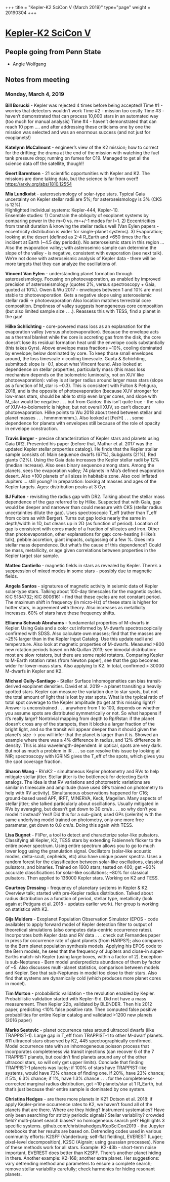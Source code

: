 +++
title = "Kepler-K2 SciCon V (March 2019)"
type="page"
weight = 20190304
+++

# [Kepler-K2 SciCon V](https://keplerscience.arc.nasa.gov/scicon-2019/)

## People going from Penn State
- Angie Wolfgang

## Notes from meeting

### Monday, March 4, 2019

**Bill Borucki** - Kepler was rejected 4 times before being accepted!
Time #1 - worries that detectors wouldn’t work
Time #2 - mission too costly
Time #3 - haven’t demonstrated that can process 10,000 stars in an automated way (too much for manual analysis)
Time #4 - haven’t demonstrated that can reach 10 ppm
…. and after addressing these criticisms one by one the mission was selected and was an enormous success (and not just for exoplanets!)

**Katelynn McCalmont** - engineer’s view of the K2 mission; how to correct for the drifting; the drama at the end of the mission with watching the fuel tank pressure drop; running on fumes for C19.  Managed to get all the science data off the satellite, though!!

**Geert Barentsen** - 21 scientific opportunities with Kepler and K2. The missions are done taking data, but the science is far from over!!  https://arxiv.org/abs/1810.12554

**Mia Lundkvist** - asteroseismology of solar-type stars.  Typical Gaia uncertainty on Kepler stellar radii are 5%; for asteroseismology is 3% (CKS is 12%).  
Highlighted individual systems: Kepler-444, Kepler-10.  
Ensemble studies: 1) Constrain the obliquity of exoplanet systems by comparing power in the m=0 vs. m=+/-1 modes for l=1.  2) Eccentricities from transit duration & knowing the stellar radius well (Van Eylen papers - eccentricity distribution is wider for single-planet systems).  3) Evaporation; looking at the desert (defined as 2-4 R_Earth and >650 times the flux incident at Earth (~4.5 day periods)).  No asteroseismic stars in this region … Also the evaporation valley; with asteroseimic sample can determine the slope of the valley - is negative, consistent with evaporation (see next talk).  We’re not done with asteroseismic analysis of Kepler data - there will be more targets that they can analyze the oscillations of.

**Vincent Van Eylen** - understanding planet formation through asteroseismology.  Focusing on photoevaporation, as enabled by improved precision of asteroseismology (quotes 2%, versus spectroscopy + Gaia, quoted at 10%).  Owen & Wu 2017 - envelopes between 1 and 10% are most stable to photoevaporation.  Gets a negative slope using asteroseismic stellar radii -> photoevaporation  Also location matches terrestrial core composition.  Emptiness of valley suggests homogeneous core composition (but also limited sample size . . .).  Reassess this with TESS, find a planet in the gap!

**Hilke Schlichting** - core-powered mass loss as an explanation for the evaporation valley (versus photoevaporation).  Because the envelope acts as a thermal blanket while the core is accreting gas from the disk, the core doesn’t lose its residual formation heat until the envelope cools substantially (this takes Gyrs).  Above envelope mass fractions ~10%, cooling dominated by envelope; below dominated by core.  To keep those small envelopes around, the loss timescale > cooling timescale.  Gupta & Schichting, submitted: slope is -0.1, about what Vincent found.  Also looked at dependence on stellar properties, particularly mass (this mass loss mechanism depends on the bolometric luminosity, not on XUV like photoevaporation): valley is at larger radius around larger mass stars (slope as a function of M_star is ~0.3).  This is consistent with Fulton & Petigura, 2018, and is the opposite of photoevaporation (because XUV stronger for low-mass stars, should be able to strip even larger cores, and slope with M_star would be negative . . . but from Gaidos: this isn’t quite true - the ratio of XUV-to-bolometric is higher, but not overall XUV, so can’t discount photoevaporation.  Hilke points to Wu 2018 about trend between stellar and planet masses . . . hmmmmmmm.).  Also looked at [Fe/H] . . . some dependence for planets with envelopes still because of the role of opacity in envelope constraction.  

**Travis Berger** - precise characterization of Kepler stars and planets using Gaia DR2.  Presented his paper (before that, Mathur et al. 2017 was the updated Kepler stellar properties catalog).  He finds that the Kepler stellar sample consists of: Main sequence dwarfs (67%), Subgiants (21%), Red giants (12%).  Using the Gaia data increases the Kepler stellar radii by 12% (median increase).  Also sees binary sequence among stars.  Among the planets, sees the evaporation valley; 74 planets in Mia’s defined evaporation desert.  Also >100 planets of all sizes in habitable zone.  Also cool inflated Jupiters … still young?  In preparation: looking at masses and ages of the Kepler targets.  Ages: distribution peaks at 3 Gyr.

**BJ Fulton** - revisiting the radius gap with DR2.  Talking about the stellar mass dependence of the gap referred to by Hilke.  Suspected that with Gaia, gap would be deeper and narrower than could measure with CKS (stellar radius uncertainties dilute the gap). Uses spectroscopic T_eff (rather than T_eff from colors as with Berger).  Turns out gap looks nearly the same in depth/width in 1D, but cleans up in 2D (as function of period).  Location of gap is consistent with cores made of a fraction of silicates and iron.  Other than photoevaporation, other explanations for gap: core-heating (Hilke’s talk), pebble accretion, giant impacts, outgassing of a few %.  Goes into stellar mass dependence.  But what’s the cause of this dependence?  Could be mass, metallicity, or age given correlations between properties in the Kepler target star sample.

**Matteo Cantiello** - magnetic fields in stars as revealed by Kepler. There’s a suppression of mixed modes in some stars - possibly due to magnetic fields.

**Angela Santos** - signatures of magnetic activity in seismic data of Kepler solar-type stars.  Talking about 100-day timescales for the magnetic cycles.  KIC 5184732; KIC 8006161 - find that these cycles are not constant period.  The maximum shift in frequency (in micro-Hz) of these stars is higher for hotter stars, in agreement with theory.  Also increases as metallicity increases.  60% of stars have these frequency shifts.

**Ellianna Schwab Abrahams** - fundamental properties of M-dwarfs in Kepler.  Using Gaia and a color cut informed by M-dwarfs spectroscopically confirmed with SDSS.  Also calculate own masses; find that the masses are ~25% larger than in the Kepler Input Catalog.  Use this update radii and temperature. Also look at magnetic properties of M-dwarfs.  Measured >800 new rotation periods based on McQuillan 2013; see bimodal distribution: most are slow rotators, but there are some rapid rotators.  Comparing Kepler to M-Earth rotation rates (from Newton paper), see that the gap becomes wider for lower-mass stars.  Also applying to K2.  In total, confirmed > 30000 M-dwarfs in Kepler and K2.

**Michael Gully-Santiago** - Stellar Surface Inhomogeneities can bias transit-derived exoplanet densities.  David et al. 2019 - a planet transiting a heavily spotted stars.  Kepler can measure the variation due to star spots, but not the total amount of light that is lost by star spots.  What is the typical ratio of total spot coverage to the Kepler amplitude (to get at this missing light)?  Answer is unconstrained . . . anywhere from 1 to 100, depends on whether you assume spots are distributed symmetrically or not.  So what happens if it’s really large?  Nontrivial mapping from depth to Rp/Rstar: if the planet doesn’t cross any of the starspots, then it blocks a larger fraction of the bright light, and so the transit will appear deeper than it should given the planet’s size -> you will infer that the planet is larger than it is.  Showed an example where there was a 4% difference in radius, and 12% difference in density.  This is also wavelength-dependent: in optical, spots are very dark.  But not as much a problem in IR . . . so can resolve this issue by looking at NIR; spectroscopy with IGRINS gives the T_eff of the spots, which gives you the spot coverage fraction.

**Sharon Wang** - RVxK2 - simultaneous Kepler photometry and RVs to help mitigate stellar jitter.  Stellar jitter is the bottleneck for detecting Earth analogs.  The idea is that RV variations and photometric variations are similar in timescale and amplitude (have used GPs trained on photometry to help with RV activity).  Simultaneous observations happened for C16; ground-based used APF, IRFT, MINERVA, Keck, Magellan.  Many aspects of stellar jitter; she talked particularly about oscillations.  Usually mitigated in RVs by averaging, but doesn’t get down to 30 cm/s . . . so why don’t you model it instead?  Yes!!  Did this for a sub-giant; used GPs (celerite) with the same underlying model trained on photometry, only one more free parameter, get down to 0.8 cm/s.  Doing this again with TESS.

**Lisa Bugnet** - FliPer, a tool to detect and characterize solar-like pulsators.  Classifying all Kepler, K2, TESS stars by extending Fabienne’s flicker to the entire power spectrum.  Using entire spectrum allows you to go to much lower logg using the granulation signal.  Oscillators (solar-like acoustic modes, delta-scuti, cepheids, etc) also have unique power spectra.  Uses a random forest for the classification between solar-like oscillations, classical pulsators, and binaries.  Trained on 1600 stars; tested on 400; get ~90% accurate classifications for solar-like oscillations; ~80% for classical pulsators.  Then applied to 136000 Kepler stars.  Working on K2 and TESS.

**Courtney Dressing** - frequency of planetary systems in Kepler & K2.  Overview talk; started with pre-Kepler radius distribution.  Talked about radius distribution as a function of period, stellar type, metallicity (look again at Petigura et al. 2018 - updates earlier work).  Her group is working on statistics with K2.

**Gijs Mulders** - Exoplanet Population Observation Simulator (EPOS - code available) to apply forward model of Kepler detection filter to output of theoretical simulations (also computes data-centric occurrence rates).  Incorporates both Kepler data and RV data . . . check out Fernandes paper in press for occurrence rate of giant planets (from HARPS?); also compares to the Bern planet population synthesis models.  Applying his EPOS code to the Bern models, he sees that the frequency of Jupiters and close-in super-Earths match-ish Kepler (using large boxes, within a factor of 2).  Exception is sub-Neptunes - Bern model underpredicts abundance of them by factor of ~5.  Also discusses multi-planet statistics, comparison between models and Kepler.  See that sub-Neptunes in model too close to their stars.  Also find that systems are dynamically cold (which produces more planet cores in model).

**Tim Morton** - probabilistic validation - the revolution enabled by Kepler.  Probabilistic validation started with Kepler-9 d.  Did not have a mass measurement.  Then Kepler 22b, validated by BLENDER.  Then his 2012 paper, predicting <10% false positive rate.  Then computed false positive probabilities for entire Kepler catalog and validated >1200 new planets (2016 paper)

**Marko Sestovic** - planet occurrence rates around ultracool dwarfs (like TRAPPIST-1).  Large gap in T_eff from TRAPPIST-1 to other M-dwarf planets.  611 ultracool stars observed by K2, 445 spectrographically confirmed.  Model occurrence rate with an inhomogeneous poisson process that incorporates completeness via transit injections (can recover 6 of the 7 TRAPPIST planets, but couldn’t find planets around any of the other ultracool stars, so will only get upper limits).  Conclude that finding TRAPPIST-1 planets was lucky: if 100% of stars have TRAPPIST-like systems, would have 73% chance of finding one.  If 20%, have 23% chance; if 5%, 6.3% chance; if 1%, have 1.3% chance . . . for the completeness-corrected marginal radius distribution, get ~10 planets/star at 1 R_Earth, but that’s just because their entire sample is dominated by one system.

**Christina Hedges** - are there more planets in K2?  Dotson et al. 2018: if apply Kepler-prime occurrence rates to K2, we haven’t found all of the planets that are there.  Where are they hiding?  Instrument systematics?  Have only been searching for strictly periodic signals?  Stellar variability? crowded field?  multi-planet search biases? no homogeneous search yet?  Highlights 3 specific systems.  github.com/christinahedges/KepSciCon2019 - the Jupyter notebooks that her results are based on.  Detrending codes used in various community efforts: K2SFF (Vanderburg; self-flat fielding), EVEREST (Luger; pixel-level decomposition), K2SC (Aigrain; using gaussian processes).  None of these methods work for all stars.  Example: K2-43b - short-term noise important, EVEREST does better than K2SFF.  There’s another planet hiding in there.  Another example: K2-168; another extra planet.  Her suggestions: vary detrending method and parameters to ensure a complete search; remove stellar variability carefully; check harmonics for hiding resonant planets.
